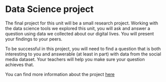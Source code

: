 # Data Science project

The final project for this unit will be a small research project. Working with the data science tools we explored this unit, you will ask and answer a question using data we collected about our digital lives. You will present your findings to your peers.

To be successful in this project, you will need to find a question that is both interesting to you and answerable (at least in part) with data from the social media dataset. Your teachers will help you make sure your question achieves that.

You can find more information about the project [here](https://cs.fablearn.org/projects/1-data%20science%20research%20project.html)
